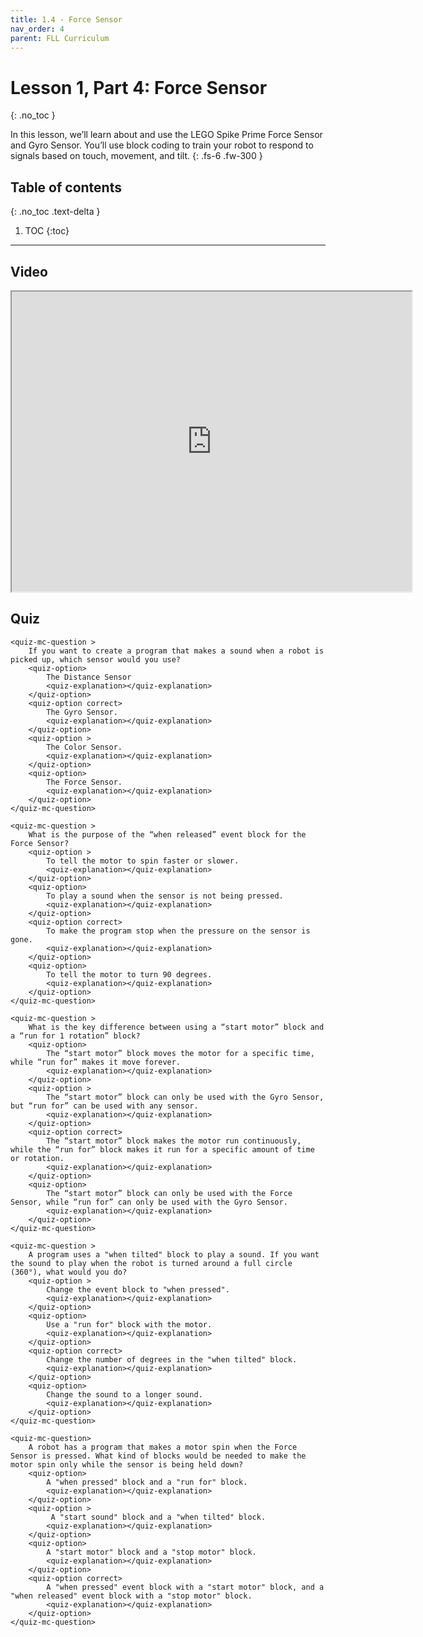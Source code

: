 ```yaml
---
title: 1.4 - Force Sensor
nav_order: 4
parent: FLL Curriculum
---
```


# Lesson 1, Part 4: Force Sensor
{: .no_toc }

In this lesson, we’ll learn about and use the LEGO Spike Prime Force Sensor and Gyro Sensor. You’ll use block coding to train your robot to respond to signals based on touch, movement, and tilt.
{: .fs-6 .fw-300 }

## Table of contents
{: .no_toc .text-delta }

1. TOC
{:toc}

---

## Video
<iframe src="https://drive.google.com/file/d/1B4S9WQMUIMDT38ktRqAYGN0rlAHzwVxZ/preview" width="640" height="480" allow="autoplay"></iframe>

## Quiz
<content-quiz>

    <quiz-mc-question >
        If you want to create a program that makes a sound when a robot is picked up, which sensor would you use?        
        <quiz-option>
            The Distance Sensor
            <quiz-explanation></quiz-explanation>
        </quiz-option>
        <quiz-option correct>
            The Gyro Sensor.
            <quiz-explanation></quiz-explanation>
        </quiz-option>
        <quiz-option >
            The Color Sensor.
            <quiz-explanation></quiz-explanation>
        </quiz-option>
        <quiz-option>
            The Force Sensor.
            <quiz-explanation></quiz-explanation>
        </quiz-option>
    </quiz-mc-question>

    <quiz-mc-question >
        What is the purpose of the “when released” event block for the Force Sensor?
        <quiz-option >
            To tell the motor to spin faster or slower.
            <quiz-explanation></quiz-explanation>
        </quiz-option>
        <quiz-option>
            To play a sound when the sensor is not being pressed.
            <quiz-explanation></quiz-explanation>
        </quiz-option>
        <quiz-option correct>
            To make the program stop when the pressure on the sensor is gone.
            <quiz-explanation></quiz-explanation>
        </quiz-option>
        <quiz-option>
            To tell the motor to turn 90 degrees.
            <quiz-explanation></quiz-explanation>
        </quiz-option>
    </quiz-mc-question>

    <quiz-mc-question >
        What is the key difference between using a “start motor” block and a “run for 1 rotation” block?
        <quiz-option>
            The “start motor” block moves the motor for a specific time, while “run for” makes it move forever.
            <quiz-explanation></quiz-explanation>
        </quiz-option>
        <quiz-option >
            The “start motor” block can only be used with the Gyro Sensor, but “run for” can be used with any sensor.
            <quiz-explanation></quiz-explanation>
        </quiz-option>
        <quiz-option correct>
            The “start motor” block makes the motor run continuously, while the “run for” block makes it run for a specific amount of time or rotation.
            <quiz-explanation></quiz-explanation>
        </quiz-option>
        <quiz-option>
            The “start motor” block can only be used with the Force Sensor, while “run for” can only be used with the Gyro Sensor.
            <quiz-explanation></quiz-explanation>
        </quiz-option>
    </quiz-mc-question>

    <quiz-mc-question >
        A program uses a "when tilted" block to play a sound. If you want the sound to play when the robot is turned around a full circle (360°), what would you do?        
        <quiz-option >
            Change the event block to "when pressed".
            <quiz-explanation></quiz-explanation>
        </quiz-option>
        <quiz-option>
            Use a "run for" block with the motor.
            <quiz-explanation></quiz-explanation>
        </quiz-option>
        <quiz-option correct>
            Change the number of degrees in the "when tilted" block.
            <quiz-explanation></quiz-explanation>
        </quiz-option>
        <quiz-option>
            Change the sound to a longer sound.
            <quiz-explanation></quiz-explanation>
        </quiz-option>
    </quiz-mc-question>

    <quiz-mc-question>
        A robot has a program that makes a motor spin when the Force Sensor is pressed. What kind of blocks would be needed to make the motor spin only while the sensor is being held down?
        <quiz-option>
            A "when pressed" block and a "run for" block.
            <quiz-explanation></quiz-explanation>
        </quiz-option>
        <quiz-option >
             A "start sound" block and a "when tilted" block.
            <quiz-explanation></quiz-explanation>
        </quiz-option>
        <quiz-option>
            A "start motor" block and a "stop motor" block.
            <quiz-explanation></quiz-explanation>
        </quiz-option>
        <quiz-option correct>
            A "when pressed" event block with a "start motor" block, and a "when released" event block with a "stop motor" block.
            <quiz-explanation></quiz-explanation>
        </quiz-option>
    </quiz-mc-question>
</content-quiz>